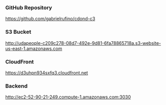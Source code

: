 ### GitHub Repository

https://github.com/gabrielrufino/cdond-c3

### S3 Bucket

http://udapeople-c209c278-08d7-492e-9d81-6fa78865718a.s3-website-us-east-1.amazonaws.com

### CloudFront

https://d3uhpn934sxfq3.cloudfront.net

### Backend

http://ec2-52-90-21-249.compute-1.amazonaws.com:3030
